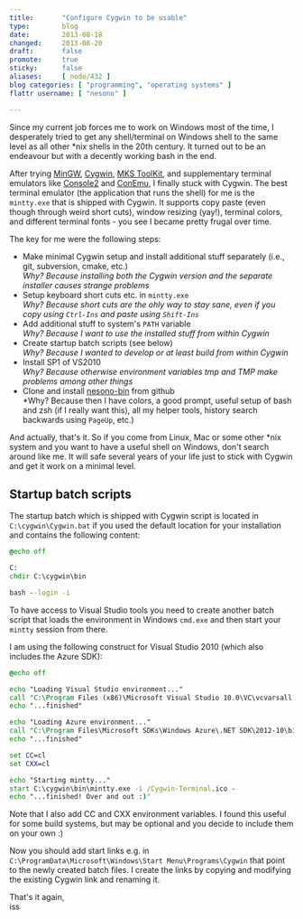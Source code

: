 ```yaml
---
title:       "Configure Cygwin to be usable"
type:        blog
date:        2013-08-18
changed:     2013-08-20
draft:       false
promote:     true
sticky:      false
aliases:     [ node/432 ]
blog categories: [ "programming", "operating systems" ]
flattr username: [ "nesono" ]

---
```


Since my current job forces me to work on Windows most of the time, I desperately tried to get any shell/terminal on Windows shell to the same level as all other *nix shells in the 20th century.
It turned out to be an endeavour but with a decently working bash in the end.

After trying [MinGW][1], [Cygwin][2], [MKS ToolKit][3], and supplementary terminal emulators like [Console2][4] and [ConEmu][5], I finally stuck with Cygwin.
The best terminal emulator (the application that runs the shell) for me is the `mintty.exe` that is shipped with Cygwin.
It supports copy paste (even though through weird short cuts), window resizing (yay!), terminal colors, and different terminal fonts - you see I became pretty frugal over time.

The key for me were the following steps:

* Make minimal Cygwin setup and install additional stuff separately (i.e., git, subversion, cmake, etc.)  
  *Why? Because installing both the Cygwin version and the separate installer causes strange problems*
* Setup keyboard short cuts etc. in `mintty.exe`  
  *Why? Because short cuts are the ohly way to stay sane, even if you copy using `Ctrl-Ins` and paste using `Shift-Ins`*
* Add additional stuff to system's `PATH` variable  
  *Why? Because I want to use the installed stuff from within Cygwin*
* Create startup batch scripts (see below)  
  *Why? Because I wanted to develop or at least build from within Cygwin*
* Install SP1 of VS2010  
  *Why? Because otherwise environment variables tmp and TMP make problems among other things*
* Clone and install [nesono-bin][6] from github  
  *Why? Because then I have colors, a good prompt, useful setup of bash and zsh (if I really want this), all my helper tools, history search backwards using `PageUp`, etc.)

And actually, that's it. So if you come from Linux, Mac or some other *nix system and you want to have a useful shell on Windows, don't search around like me. 
It will safe several years of your life just to stick with Cygwin and get it work on a minimal level.

## Startup batch scripts

The startup batch which is shipped with Cygwin script is located in `C:\cygwin\Cygwin.bat` if you used the default location for your installation and contains the following content:

```bat
@echo off

C:
chdir C:\cygwin\bin

bash --login -i
```

To have access to Visual Studio tools you need to create another batch script that loads the environment in Windows `cmd.exe` and then start your `mintty` session from there.

I am using the following construct for Visual Studio 2010 (which also includes the Azure SDK):

```bat
@echo off

echo "Loading Visual Studio environment..."
call "C:\Program Files (x86)\Microsoft Visual Studio 10.0\VC\vcvarsall.bat"
echo "...finished"

echo "Loading Azure environment..."
call "C:\Program Files\Microsoft SDKs\Windows Azure\.NET SDK\2012-10\bin\setenv.cmd"
echo "...finished"

set CC=cl
set CXX=cl

echo "Starting mintty..."
start C:\cygwin\bin\mintty.exe -i /Cygwin-Terminal.ico -
echo "...finished! Over and out :)"
```

Note that I also add CC and CXX environment variables.
I found this useful for some build systems, but may be optional and you decide to include them on your own :)

Now you should add start links e.g. in `C:\ProgramData\Microsoft\Windows\Start Menu\Programs\Cygwin` that point to the newly created batch files.
I create the links by copying and modifying the existing Cygwin link and renaming it.

That's it again,  
iss

[1]: http://www.mingw.org/
[2]: http://www.cygwin.com/
[3]: http://www.mkssoftware.com/products/
[4]: http://sourceforge.net/projects/console/
[5]: https://code.google.com/p/conemu-maximus5/
[6]: https://github.com/nesono/nesono-bin
